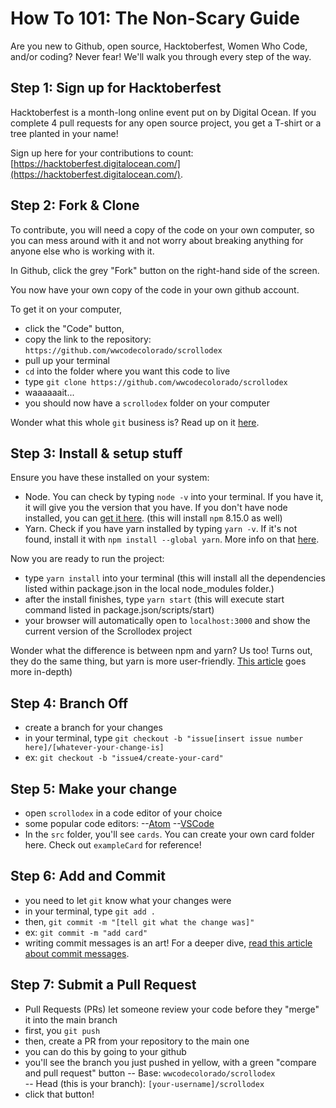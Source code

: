 # How To 101:  The Non-Scary Guide

Are you new to Github, open source, Hacktoberfest, Women Who Code, and/or coding?  Never fear!  We'll walk you through every step of the way.

## Step 1: Sign up for Hacktoberfest

Hacktoberfest is a month-long online event put on by Digital Ocean. If you complete 4 pull requests for any open source project, you get a T-shirt or a tree planted in your name!

Sign up here for your contributions to count: [https://hacktoberfest.digitalocean.com/](https://hacktoberfest.digitalocean.com/).

## Step 2: Fork & Clone

To contribute, you will need a copy of the code on your own computer, so you can mess around with it and not worry about breaking anything for anyone else who is working with it.

In Github, click the grey "Fork" button on the right-hand side of the screen.

You now have your own copy of the code in your own github account.

To get it on your computer,
- click the "Code" button,
- copy the link to the repository: `https://github.com/wwcodecolorado/scrollodex`
- pull up your terminal
- `cd` into the folder where you want this code to live
- type `git clone https://github.com/wwcodecolorado/scrollodex`
- waaaaaait...
- you should now have a `scrollodex` folder on your computer

Wonder what this whole `git` business is? Read up on it [here](https://www.freecodecamp.org/news/an-introduction-to-git-for-absolute-beginners-86fa1d32ff71/).

## Step 3:  Install & setup stuff

Ensure you have these installed on your system:

- Node. You can check by typing `node -v` into your terminal. If you have it, it will give you the version that you have. If you don't have node installed, you can [get it here](https://nodejs.org/en/download/). (this will install `npm` 8.15.0 as well)
- Yarn. Check if you have yarn installed by typing `yarn -v`. If it's not found, install it with `npm install --global yarn`. More info on that [here](https://yarnpkg.com/getting-started/install).

Now you are ready to run the project:

- type `yarn install` into your terminal (this will install all the dependencies listed within package.json in the local node_modules folder.)
- after the install finishes, type `yarn start` (this will execute start command listed in package.json/scripts/start)
- your browser will automatically open to `localhost:3000` and show the current version of the Scrollodex project

Wonder what the difference is between npm and yarn? Us too! Turns out, they do the same thing, but yarn is more user-friendly. [This article](https://www.geeksforgeeks.org/difference-between-npm-and-yarn/) goes more in-depth)

## Step 4: Branch Off

- create a branch for your changes
- in your terminal, type `git checkout -b "issue[insert issue number here]/[whatever-your-change-is]`
- ex:  `git checkout -b "issue4/create-your-card"`

## Step 5: Make your change

- open `scrollodex` in a code editor of your choice
- some popular code editors:
--[Atom](https://atom.io)
--[VSCode](https://code.visualstudio.com/download)
- In the `src` folder, you'll see `cards`.  You can create your own card folder here.  Check out `exampleCard` for reference!

## Step 6: Add and Commit
- you need to let `git` know what your changes were
- in your terminal, type `git add .`
- then, `git commit -m "[tell git what the change was]"`
- ex:  `git commit -m "add card"`
- writing commit messages is an art!  For a deeper dive, [read this article about commit messages](https://www.freecodecamp.org/news/writing-good-commit-messages-a-practical-guide/).

## Step 7: Submit a Pull Request
- Pull Requests (PRs) let someone review your code before they "merge" it into the main branch
- first, you `git push`
- then, create a PR from your repository to the main one
- you can do this by going to your github
- you'll see the branch you just pushed in yellow, with a green "compare and pull request" button
-- Base: `wwcodecolorado/scrollodex`  
-- Head (this is your branch): `[your-username]/scrollodex`
- click that button!
